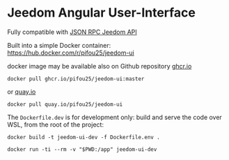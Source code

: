 # Jeedom Angular User-Interface

Fully compatible with [JSON RPC Jeedom API](https://doc.jeedom.com/fr_FR/core/4.4/jsonrpc_api)

Built into a simple Docker container: https://hub.docker.com/r/pifou25/jeedom-ui

docker image may be available also on Github repository [ghcr.io](https://github.com/pifou25/jeedom-ui/pkgs/container/jeedom-ui)

`docker pull ghcr.io/pifou25/jeedom-ui:master`

or [quay.io](https://quay.io/repository/pifou25/jeedom-ui)

`docker pull quay.io/pifou25/jeedom-ui`

The `Dockerfile.dev` is for development only: build and serve the code over WSL, from the root of the project:

`docker build -t jeedom-ui-dev -f Dockerfile.env .`

`docker run -ti --rm -v "$PWD:/app" jeedom-ui-dev`
